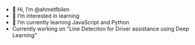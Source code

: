 - 👋 Hi, I’m @ahmetfbilen
- 👀 I’m interested in learning
- 🌱 I’m currently learning JavaScript and Python
- Currently working on "Line Deteciton for Driver assistance using Deep Learning"


